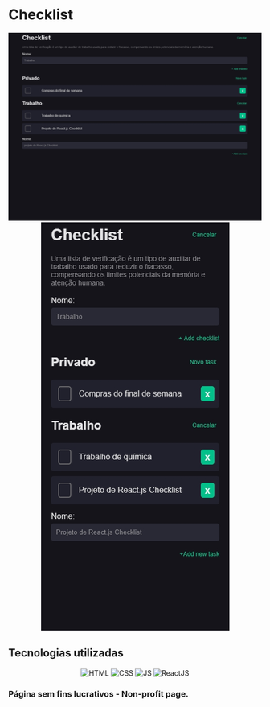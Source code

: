 # Checklist 
<div  align="center">
 <img src="img/Localhost - Generic Laptop - 2022-04-23 at 11.03.52 PM.jpg">
 <img src="img/Localhost - iPhone X - 2022-04-23 at 11.09.34 PM.jpg">
</div>
<h2>Tecnologias utilizadas</h2>
 <div  align="center">
    <img align="center" alt="HTML"  src="https://img.shields.io/badge/HTML5-E34F26?style=for-the-badge&logo=html5&logoColor=white">
    <img align="center" alt="CSS"   src="https://img.shields.io/badge/CSS3-1572B6?style=for-the-badge&logo=css3&logoColor=white">
    <img align="center" alt="JS"    src="https://img.shields.io/badge/JavaScript-F7DF1E?style=for-the-badge&logo=javascript&logoColor=black">
    <img align="center" alt="ReactJS" src="https://img.shields.io/badge/React-20232A?style=for-the-badge&logo=react&logoColor=61DAFB">
</div>

### Página sem fins lucrativos - Non-profit page.